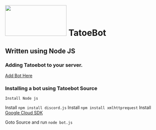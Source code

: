 # <img src="https://proxy.duckduckgo.com/iu?u=http%3A%2F%2Fvignette3.wikia.nocookie.net%2Fvillains%2Fimages%2Fa%2Fa8%2FGLaDOS_as_a_Potato.jpg%2Frevision%2Flatest%3Fcb%3D20120614162547&f=1.png" width="200" height="100" /> TatoeBot

## Written using Node JS

### Adding Tatoebot to your server.
[Add Bot Here](https://discordapp.com/api/oauth2/authorize?client_id=558525422426390529&permissions=8&redirect_uri=https%3A%2F%2Fdiscordapp.com%2Fapi%2Foauth2%2Fauthorize&scope=bot)

### Installing a bot using Tatoebot Source
`Install Node js`

Install `npm install discord.js`
Install `npm install xmlhttprequest`
Install [Google Cloud SDK](https://cloud.google.com/nodejs/docs/setup)

Goto Source and run `node bot.js`
